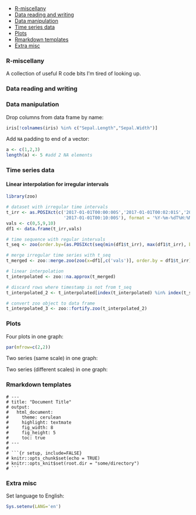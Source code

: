 
-   [R-miscellany](#r-miscellany)
-   [Data reading and writing](#data-reading-and-writing)
-   [Data manipulation](#data-manipulation)
-   [Time series data](#time-series-data)
-   [Plots](#plots)
-   [Rmarkdown templates](#rmarkdown-templates)
-   [Extra misc](#extra-misc)

<!-- README.md is generated from README.Rmd. Please edit that file -->
### R-miscellany

A collection of useful R code bits I'm tired of looking up.

### Data reading and writing

### Data manipulation

Drop columns from data frame by name:

``` r
iris[!colnames(iris) %in% c("Sepal.Length","Sepal.Width")]
```

Add `NA` padding to end of a vector:

``` r
a <- c(1,2,3)
length(a) <- 5 #add 2 NA elements
```

### Time series data

#### Linear interpolation for irregular intervals

``` r
library(zoo)

# dataset with irregular time intervals
t_irr <- as.POSIXct(c('2017-01-01T00:00:00S','2017-01-01T00:02:01S','2017-01-01T00:07:32S',
                      '2017-01-01T00:10:00S'), format = '%Y-%m-%dT%H:%M:%SS')
vals <- c(0,5,9,10)
df1 <- data.frame(t_irr,vals)

# time sequence with regular intervals
t_seq <- zoo(order.by=(as.POSIXct(seq(min(df1$t_irr), max(df1$t_irr), by = '1 min'))))

# merge irregular time series with t_seq
t_merged <- zoo::merge.zoo(zoo(x=df1[,c('vals')], order.by = df1$t_irr), t_seq)

# linear interpolation
t_interpolated <- zoo::na.approx(t_merged)

# discard rows where timestamp is not from t_seq
t_interpolated_2 <- t_interpolated[index(t_interpolated) %in% index(t_seq)]

# convert zoo object to data frame
t_interpolated_3 <- zoo::fortify.zoo(t_interpolated_2)
```

### Plots

Four plots in one graph:

``` r
par(mfrow=c(2,2))
```

Two series (same scale) in one graph:

Two series (different scales) in one graph:

### Rmarkdown templates

``` text
# ---
# title: "Document Title"
# output: 
#   html_document:
#     theme: cerulean
#     highlight: textmate
#     fig_width: 8
#     fig_height: 5
#     toc: true
# ---
# 
# ```{r setup, include=FALSE}
# knitr::opts_chunk$set(echo = TRUE)
# knitr::opts_knit$set(root.dir = "some/directory")
# ```
```

### Extra misc

Set language to English:

``` r
Sys.setenv(LANG='en')
```
